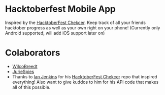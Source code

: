 # Hacktoberfest Mobile App
Inspired by the [HacktoberFest Chekcer](https://github.com/jenkoian/hacktoberfest-checker). Keep track of all your friends hacktober progress as well as your own right on your phone! (Currently only Android supported, will add iOS support later on)

# Colaborators
* [WilcoBreedt](https://github.com/WilcoBreedt)
* [JurieSpies](https://github.com/JurieSpies)
* Thanks to [Ian Jenkins](https://github.com/jenkoian) for his [HacktoberFest Chekcer](https://github.com/jenkoian/hacktoberfest-checker) repo that inspired everything! Also want to give kuddos to him for his API code that makes all of this possible.
